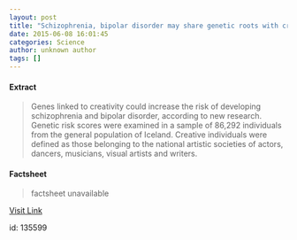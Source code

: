```yaml
---
layout: post
title: "Schizophrenia, bipolar disorder may share genetic roots with creativity"
date: 2015-06-08 16:01:45
categories: Science
author: unknown author
tags: []
---
```



#### Extract
>Genes linked to creativity could increase the risk of developing schizophrenia and bipolar disorder, according to new research. Genetic risk scores were examined in a sample of 86,292 individuals from the general population of Iceland. Creative individuals were defined as those belonging to the national artistic societies of actors, dancers, musicians, visual artists and writers.

#### Factsheet
>factsheet unavailable

[Visit Link](http://www.sciencedaily.com/releases/2015/06/150608120145.htm)

id:  135599
